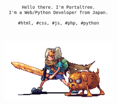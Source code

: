 <p align="center">
  <br>
  <br>
  <br>
  <samp>Hello there. I'm Portaltree.<br> I'm a Web/Python Developer from Japan.<br><br>#html, #css, #js, #php, #python</samp>
  <br>
  <br>
  <br>
  <br>
  <img src="https://github.com/selimdoyranli/selimdoyranli/blob/master/preview.gif" width="350" />
</p>

